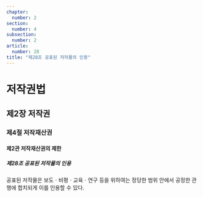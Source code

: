 ```yaml
---
chapter:
  number: 2
section:
  number: 4
subsection:
  number: 2
article:
  number: 28
title: "제28조 공표된 저작물의 인용"
---
```

# 저작권법

## 제2장 저작권

### 제4절 저작재산권

#### 제2관 저작재산권의 제한

##### 제28조 공표된 저작물의 인용

공표된 저작물은 보도ㆍ비평ㆍ교육ㆍ연구 등을 위하여는 정당한 범위 안에서 공정한 관행에 합치되게 이를 인용할 수 있다.
